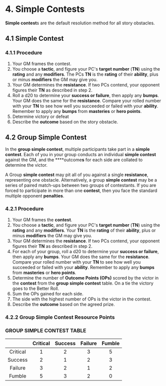 # 4. Simple Contests

**Simple contest**s are the default resolution method for all story obstacles.

## 4.1 Simple Contest

### 4.1.1 Procedure

1. Your GM frames the contest.
2. You choose a **tactic**, and figure your PC's **target number** (**TN**) using the **rating** and any **modifiers**. The PCs **TN** is the **rating** of their **ability**, plus or minus **modifiers** the GM may give you.
3. Your GM determines the **resistance**.  If two PCs contend, your opponent figures their **TN** as described in step 2.
4. Roll a d20 to determine your **success or failure**, then apply any **bumps**. Your GM does the same for the **resistance**. Compare your rolled number with your **TN** to see how well you succeeded or failed with your **ability**. Remember to apply any **bumps** from **masteries** or **hero points**.
5. Determine victory or defeat
6. Describe the **outcome** based on the story obstacle.

## 4.2 Group Simple Contest

In the **group simple contest**, multiple participants take part in a **simple contest**. Each of you in your group conducts an individual **simple contest** against the GM, and the ****outcome**s** for each side are collated to determine the victor.

A Group **simple contest** may pit all of you against a single **resistance**, representing one obstacle.  Alternatively, a group **simple contest** may be a series of paired match-ups between two groups of contestants. If you are forced to participate in more than one **contest**, then you face the standard multiple opponent **penalties**.

### 4.2.1 Procedure

1. Your GM frames the **contest**.
2. You choose a **tactic**, and figure your PC's **target number** (**TN**) using the **rating** and any **modifiers**. Your **TN** is the **rating** of their **ability**, plus or minus **modifiers** the GM may give you.
3. Your GM determines the **resistance**.  If two PCs contend, your opponent figures their **TN** as described in step 2.
4. For each of your group, roll a d20 to determine your **success or failure**, then apply any **bumps**. Your GM does the same for the **resistance**. Compare your rolled number with your **TN** to see how well you succeeded or failed with your **ability**. Remember to apply any **bumps** from **masteries** or **hero points**.
5. Determine the number of **Outcome Points (OPs)** scored by the victor in the **contest** from the **group simple **contest**** table. On a tie the victory goes to the Better Roll.
6. Sum the OPs gained for each side.
7. The side with the highest number of OPs is the victor in the contest.
8. Describe the **outcome** based on the agreed prize.

### 4.2.2 Group Simple Contest Resource Points

### GROUP SIMPLE CONTEST TABLE

||Critical|Success|Failure|Fumble|
|:-------------:|:-------------:|:-------------:|:-------------:|:-------------:|
|Critical|1|2|3|5|
|Success|2|1|2|3|
|Failure|3|2|1|2|
|Fumble|5|3|2|0|

